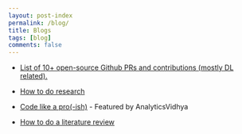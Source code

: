 ```yaml
---
layout: post-index
permalink: /blog/
title: Blogs
tags: [blog]
comments: false
---
```


* [List of 10+ open-source Github PRs and contributions (mostly DL related).](https://github.com/shubhamagarwal92/contribs_PRs)

* [How to do research](https://medium.com/@shubhamagarwal92/how-to-do-research-a-ph-d-student-narrative-bca8dc2dd39e)

* [Code like a pro(-ish)](https://medium.com/@shubhamagarwal92/code-like-a-pro-ish-right-from-101-tools-from-a-deep-learning-perspective-34d8df1e38e) - Featured by AnalyticsVidhya

* [How to do a literature review](https://medium.com/@shubhamagarwal92/how-to-do-a-literature-review-research-101-5c5206039c32)
